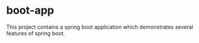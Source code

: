 # boot-app
This project contains a spring boot application which demonstrates several features of spring boot.


